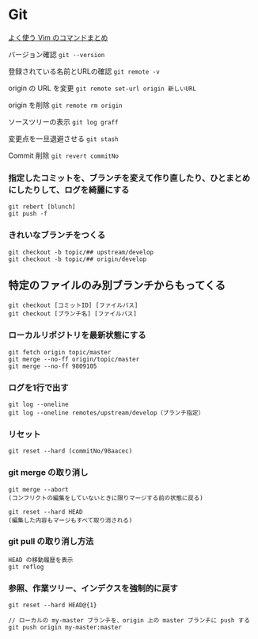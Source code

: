 # Git

[よく使う Vim のコマンドまとめ](https://qiita.com/hide/items/5bfe5b322872c61a6896)


バージョン確認
`git --version `

登録されている名前とURLの確認
`git remote -v `

origin の URL を変更
`git remote set-url origin 新しいURL`

origin を削除
`git remote rm origin`

ソースツリーの表示
`git log graff `

変更点を一旦退避させる
`git stash `

Commit 削除
`git revert commitNo`

### 指定したコミットを、ブランチを変えて作り直したり、ひとまとめにしたりして、ログを綺麗にする

    git rebert [blunch]
    git push -f 

### きれいなブランチをつくる

    git checkout -b topic/## upstream/develop
    git checkout -b topic/## origin/develop

## **特定のファイルのみ別ブランチからもってくる**

    git checkout [コミットID] [ファイルパス]
    git checkout [ブランチ名] [ファイルパス]

### ローカルリポジトリを最新状態にする

    git fetch origin topic/master
    git merge --no-ff origin/topic/master
    git merge --no-ff 9809105

### ログを1行で出す

    git log --oneline
    git log --oneline remotes/upstream/develop（ブランチ指定）

### リセット

    git reset --hard (commitNo/98aacec)

### git merge の取り消し

    git merge --abort
    (コンフリクトの編集をしていないときに限りマージする前の状態に戻る)
    
    git reset --hard HEAD
    (編集した内容もマージもすべて取り消される)

### git pull の取り消し方法

    HEAD の移動履歴を表示
    git reflog

### 参照、作業ツリー、インデクスを強制的に戻す

    git reset --hard HEAD@{1}

    // ローカルの my-master ブランチを、origin 上の master ブランチに push する
    git push origin my-master:master
